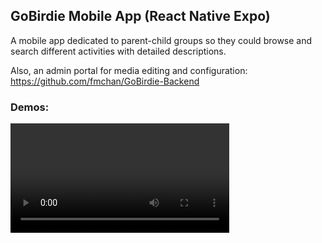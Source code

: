 ## GoBirdie Mobile App (React Native Expo) ##

A mobile app dedicated to parent-child groups so they could browse and search different activities with detailed descriptions.

Also, an admin portal for media editing and configuration: https://github.com/fmchan/GoBirdie-Backend

### Demos: ###

<video src="showcases/videos/RPReplay_Final1573543954.mp4" width="350"/>
<video src="showcases/videos/RPReplay_Final1573544181.mp4" width="350"/>

### Screenshots: ###

<img src="showcases/screenshots/(1).PNG" width="350"/>
<img src="showcases/screenshots/(2).PNG" width="350"/>
<img src="showcases/screenshots/(3).PNG" width="350"/>
<img src="showcases/screenshots/(4).PNG" width="350"/>
<img src="showcases/screenshots/(5).PNG" width="350"/>
<img src="showcases/screenshots/(6).PNG" width="350"/>
<img src="showcases/screenshots/(7).PNG" width="350"/>
<img src="showcases/screenshots/(8).PNG" width="350"/>
<img src="showcases/screenshots/(9).PNG" width="350"/>
<img src="showcases/screenshots/(10).PNG" width="350"/>
<img src="showcases/screenshots/(11).PNG" width="350"/>
<img src="showcases/screenshots/(12).PNG" width="350"/>
<img src="showcases/screenshots/(13).PNG" width="350"/>
<img src="showcases/screenshots/(14).PNG" width="350"/>